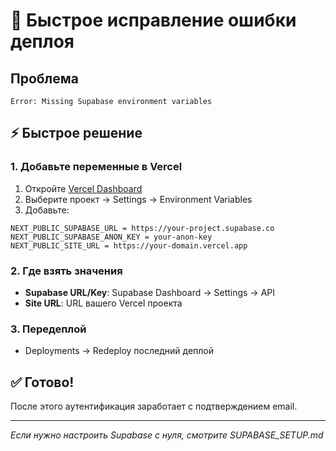 # 🚀 Быстрое исправление ошибки деплоя

## Проблема
```
Error: Missing Supabase environment variables
```

## ⚡ Быстрое решение

### 1. Добавьте переменные в Vercel
1. Откройте [Vercel Dashboard](https://vercel.com/dashboard)
2. Выберите проект → Settings → Environment Variables
3. Добавьте:

```
NEXT_PUBLIC_SUPABASE_URL = https://your-project.supabase.co
NEXT_PUBLIC_SUPABASE_ANON_KEY = your-anon-key
NEXT_PUBLIC_SITE_URL = https://your-domain.vercel.app
```

### 2. Где взять значения
- **Supabase URL/Key**: Supabase Dashboard → Settings → API
- **Site URL**: URL вашего Vercel проекта

### 3. Передеплой
- Deployments → Redeploy последний деплой

## ✅ Готово!
После этого аутентификация заработает с подтверждением email.

---
*Если нужно настроить Supabase с нуля, смотрите SUPABASE_SETUP.md*
